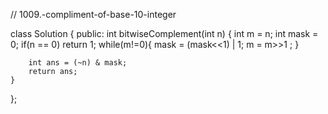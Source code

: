 // 1009.-compliment-of-base-10-integer

class Solution {
public:
    int bitwiseComplement(int n) {
        int m = n;
        int mask = 0;
if(n == 0) return 1; 
        while(m!=0){
            mask = (mask<<1) | 1;
            m = m>>1 ;
        }

        int ans = (~n) & mask; 
        return ans;
    }
};
